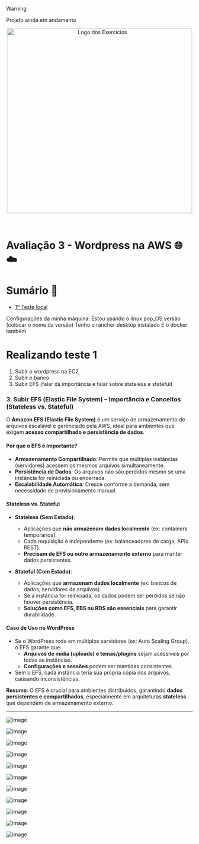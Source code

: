 > [!WARNING]
> Projeto ainda em andamento

<p align="center">
  <img src="https://github.com/user-attachments/assets/fc8a7bf4-b1bf-45ee-84d0-8ffffbf0cec9" alt="Logo dos Exercícios" width="500">
</p>
<br>

# Avaliação 3 - Wordpress na AWS 🌐☁️

# Sumário 📝

- [1º Teste local](https://github.com/andrrade/Project2-CompassUOL-DevSecOps/blob/main/01-Teste/README.md)

Configurações da minha máquina:
Estou usando o linux pop_OS versão (colocar o nome da versão)
Tenho o rancher desktop instalado
E o docker também

# Realizando teste 1
1. Subir o wordpress na EC2
2. Subir o banco
3. Subir EFS (falar da importância e falar sobre stateless e stateful)

### **3. Subir EFS (Elastic File System) – Importância e Conceitos (Stateless vs. Stateful)**  

O **Amazon EFS (Elastic File System)** é um serviço de armazenamento de arquivos escalável e gerenciado pela AWS, ideal para ambientes que exigem **acesso compartilhado e persistência de dados**.  

#### **Por que o EFS é Importante?**  
- **Armazenamento Compartilhado**: Permite que múltiplas instâncias (servidores) acessem os mesmos arquivos simultaneamente.  
- **Persistência de Dados**: Os arquivos não são perdidos mesmo se uma instância for reiniciada ou encerrada.  
- **Escalabilidade Automática**: Cresce conforme a demanda, sem necessidade de provisionamento manual.  

#### **Stateless vs. Stateful**  
- **Stateless (Sem Estado)**:  
  - Aplicações que **não armazenam dados localmente** (ex: containers temporários).  
  - Cada requisição é independente (ex: balanceadores de carga, APIs REST).  
  - **Precisam de EFS ou outro armazenamento externo** para manter dados persistentes.  

- **Stateful (Com Estado)**:  
  - Aplicações que **armazenam dados localmente** (ex: bancos de dados, servidores de arquivos).  
  - Se a instância for reiniciada, os dados podem ser perdidos se não houver persistência.  
  - **Soluções como EFS, EBS ou RDS são essenciais** para garantir durabilidade.  

#### **Caso de Uso no WordPress**  

- Se o WordPress roda em múltiplos servidores (ex: Auto Scaling Group), o EFS garante que:  
  - **Arquivos de mídia (uploads) e temas/plugins** sejam acessíveis por todas as instâncias.  
  - **Configurações e sessões** podem ser mantidas consistentes.  
- Sem o EFS, cada instância teria sua própria cópia dos arquivos, causando inconsistências.  

**Resumo**: O EFS é crucial para ambientes distribuídos, garantindo **dados persistentes e compartilhados**, especialmente em arquiteturas **stateless** que dependem de armazenamento externo.

---

![image](https://github.com/user-attachments/assets/b02aba45-030a-4b66-b464-6587a74b6770)

![image](https://github.com/user-attachments/assets/a97fb132-10c3-4d6d-966f-1d7ba8b96a6f)

![image](https://github.com/user-attachments/assets/adae238c-2760-404d-a026-494316c1c806)

![image](https://github.com/user-attachments/assets/dc6ab432-3da0-4c49-8856-f3e1614568cf)

![image](https://github.com/user-attachments/assets/fc4ad4bd-5612-49d3-9b77-c8eb242b8e8d)

![image](https://github.com/user-attachments/assets/728e5464-8e9c-408b-a1e8-504685be4c9a)

![image](https://github.com/user-attachments/assets/6aeea532-2c83-4334-bb55-a812fb6b4bc4)

![image](https://github.com/user-attachments/assets/ff072b28-5007-4791-bdff-9710d660bffb)

![image](https://github.com/user-attachments/assets/1c61d783-468f-4cc6-a403-a06de00ba160)

![image](https://github.com/user-attachments/assets/db7fd2b4-4a64-416a-818b-4450c9f9148f)

![image](https://github.com/user-attachments/assets/db4a7754-0703-4877-ad36-e383dfa4ffb5)

